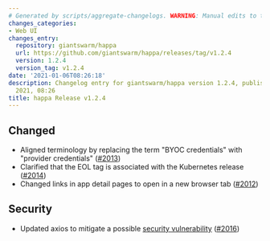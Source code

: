 ```yaml
---
# Generated by scripts/aggregate-changelogs. WARNING: Manual edits to this files will be overwritten.
changes_categories:
- Web UI
changes_entry:
  repository: giantswarm/happa
  url: https://github.com/giantswarm/happa/releases/tag/v1.2.4
  version: 1.2.4
  version_tag: v1.2.4
date: '2021-01-06T08:26:18'
description: Changelog entry for giantswarm/happa version 1.2.4, published on 06 January
  2021, 08:26
title: happa Release v1.2.4
---
```


## Changed

- Aligned terminology by replacing the term "BYOC credentials" with "provider credentials" ([#2013](https://github.com/giantswarm/happa/pull/2013))
- Clarified that the EOL tag is associated with the Kubernetes release ([#2014](https://github.com/giantswarm/happa/pull/2014))
- Changed links in app detail pages to open in a new browser tab ([#2012](https://github.com/giantswarm/happa/pull/2012))

## Security

- Updated axios to mitigate a possible [security vulnerability](https://snyk.io/vuln/SNYK-JS-AXIOS-1038255) ([#2016](https://github.com/giantswarm/happa/pull/2016))
